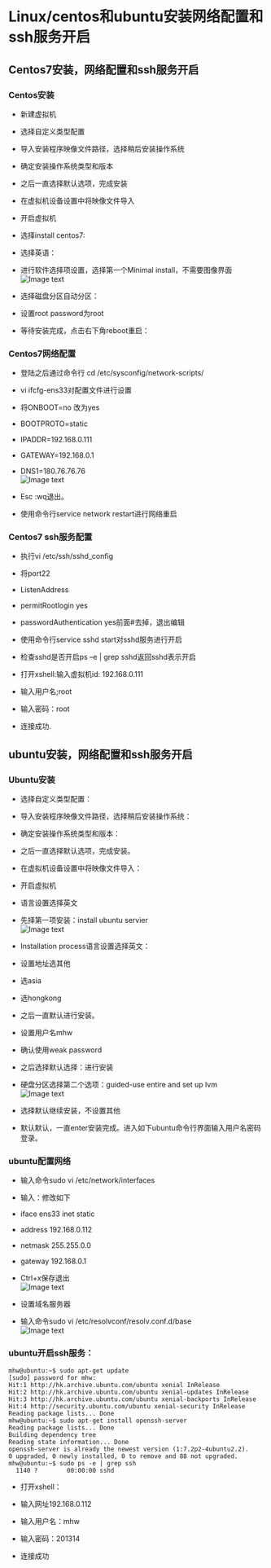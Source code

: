 
# Linux/centos和ubuntu安装网络配置和ssh服务开启


## Centos7安装，网络配置和ssh服务开启


### Centos安装


* 新建虚拟机

* 选择自定义类型配置

* 导入安装程序映像文件路径，选择稍后安装操作系统

* 确定安装操作系统类型和版本

* 之后一直选择默认选项，完成安装

* 在虚拟机设备设置中将映像文件导入

* 开启虚拟机

* 选择install centos7:

* 选择英语：

* 进行软件选择项设置，选择第一个Minimal install，不需要图像界面<br>
![Image text]( https://raw.githubusercontent.com/muhongwei/train1/master/imgfloder/1.png)

* 选择磁盘分区自动分区：

* 设置root password为root

* 等待安装完成，点击右下角reboot重启：

### Centos7网络配置
* 登陆之后通过命令行 cd /etc/sysconfig/network-scripts/

* vi ifcfg-ens33对配置文件进行设置

* 将ONBOOT=no 改为yes

* BOOTPROTO=static

* IPADDR=192.168.0.111

* GATEWAY=192.168.0.1

* DNS1=180.76.76.76<br>
![Image text]( https://raw.githubusercontent.com/muhongwei/train1/master/imgfloder/2.png)

* Esc :wq退出。

* 使用命令行service network restart进行网络重启


### Centos7 ssh服务配置

* 执行vi /etc/ssh/sshd_config

* 将port22 

*   ListenAddress 

   *  permitRootlogin yes 
  
*   passwordAuthentication yes前面#去掉，退出编辑
  
* 使用命令行service sshd start对sshd服务进行开启

* 检查sshd是否开启ps –e | grep sshd返回sshd表示开启

* 打开xshell:输入虚拟机id: 192.168.0.111

* 输入用户名;root

* 输入密码：root

* 连接成功.

## ubuntu安装，网络配置和ssh服务开启

### Ubuntu安装

* 选择自定义类型配置：

* 导入安装程序映像文件路径，选择稍后安装操作系统：

* 确定安装操作系统类型和版本：

* 之后一直选择默认选项，完成安装。

* 在虚拟机设备设置中将映像文件导入：

* 开启虚拟机

* 语言设置选择英文

* 先择第一项安装：install ubuntu servier<br>
![Image text]( https://raw.githubusercontent.com/muhongwei/train1/master/imgfloder/3.png)

* Installation process语言设置选择英文：

* 设置地址选其他

* 选asia 

* 选hongkong
 
* 之后一直默认进行安装。

* 设置用户名mhw

* 确认使用weak password

* 之后选择默认选择：进行安装

* 硬盘分区选择第二个选项：guided-use entire and set up lvm<br>
![Image text]( https://raw.githubusercontent.com/muhongwei/train1/master/imgfloder/4.png)

* 选择默认继续安装，不设置其他

* 默认默认，一直enter安装完成。进入如下ubuntu命令行界面输入用户名密码登录。


### ubuntu配置网络

* 输入命令sudo vi /etc/network/interfaces

* 输入：修改如下

* iface ens33 inet static

* address 192.168.0.112

* netmask 255.255.0.0

* gateway 192.168.0.1

* Ctrl+x保存退出<br>
![Image text]( https://raw.githubusercontent.com/muhongwei/train1/master/imgfloder/5.png)

 
* 设置域名服务器

* 输入命令sudo vi /etc/resolvconf/resolv.conf.d/base<br>
![Image text]( https://raw.githubusercontent.com/muhongwei/train1/master/imgfloder/6.png)


### ubuntu开启ssh服务：
```
mhw@ubuntu:~$ sudo apt-get update
[sudo] password for mhw:
Hit:1 http://hk.archive.ubuntu.com/ubuntu xenial InRelease
Hit:2 http://hk.archive.ubuntu.com/ubuntu xenial-updates InRelease
Hit:3 http://hk.archive.ubuntu.com/ubuntu xenial-backports InRelease
Hit:4 http://security.ubuntu.com/ubuntu xenial-security InRelease
Reading package lists... Done
mhw@ubuntu:~$ sudo apt-get install openssh-server
Reading package lists... Done
Building dependency tree
Reading state information... Done
openssh-server is already the newest version (1:7.2p2-4ubuntu2.2).
0 upgraded, 0 newly installed, 0 to remove and 88 not upgraded.
mhw@ubuntu:~$ sudo ps -e | grep ssh
  1140 ?        00:00:00 sshd
```

* 打开xshell：

* 输入网址192.168.0.112

* 输入用户名：mhw

* 输入密码：201314

* 连接成功



